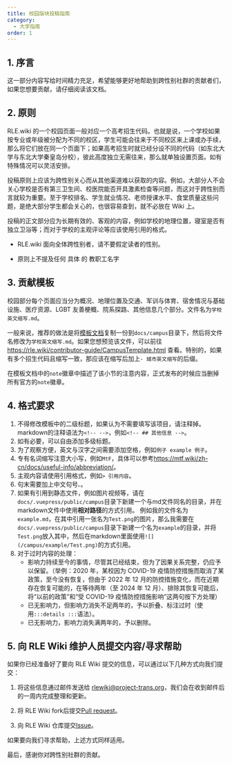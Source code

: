 ```yaml
---
title: 校园版块投稿指南
category:
  - 大学指南
order: 1
---
```


## 1. 序言

这一部分内容写给时间精力充足，希望能够更好地帮助到跨性别社群的贡献者们，如果您想要贡献，请仔细阅读该文档。

## 2. 原则

RLE.wiki 的一个校园页面一般对应一个高考招生代码。也就是说，一个学校如果按专业或年级被分配为不同的校区，学生可能会往来于不同校区来上课或办手续，那么将它们放在同一个页面下；如果高考招生时就已经分设不同的代码（如东北大学与东北大学秦皇岛分校），彼此高度独立无需往来，那么就单独设置页面。如有特殊情况可以灵活安排。

投稿原则上应该为跨性别关心而从其他渠道难以获取的内容。例如，大部分人不会关心学校是否有第三卫生间、校医院能否开具激素检查等问题，而这对于跨性别而言就较为重要。至于学校排名、学生就业情况、老师授课水平、食堂质量这些问题，是绝大部分学生都会关心的，也很容易查到，就不必放在 Wiki 上。

投稿的正文部分应为长期有效的、客观的内容，例如学校的地理位置，寝室是否有独立卫浴等；而对于学校的主观评论等应该使用引用的格式。

- RLE.wiki 面向全体跨性别者，请不要假定读者的性别。

- 原则上不提及任何 具体 的 教职工名字

## 3. 贡献模板

校园部分每个页面应当分为概况、地理位置及交通、军训与体育、宿舍情况与基础设施、医疗资源、LGBT 友善梗概、院系探路、其他信息几个部分。文件名为`学校英文缩写.md`。

一般来说，推荐的做法是将[模板文档](https://github.com/project-trans/RLE-wiki/blob/main/docs/contributor-guide/CampusTemplate.md)复制一份到`docs/campus`目录下，然后将文件名修改为`学校英文缩写.md`。如果您想预览该文件，可以前往 <https://rle.wiki/contributor-guide/CampusTemplate.html> 查看。特别的，如果有多个招生代码且缩写一致，那应该在缩写后加上`- 城市英文缩写`的后缀。

在模板文档中的`note`徽章中描述了该小节的注意内容，正式发布的时候应当删掉所有官方的`note`徽章。

## 4. 格式要求

1. 不得修改模板中的二级标题，如果认为不需要填写该项目，请注释掉。markdown的注释语法为`<!-- -->`，例如`<!-- ## 其他信息 -->`。
2. 如有必要，可以自由添加多级标题。
3. 为了观察方便，英文与汉字之间需要添加空格，例如`例子 example 例子`。
4. 专有名词缩写注意大小写，例如`MtF`，具体可以参考<https://mtf.wiki/zh-cn/docs/useful-info/abbreviation/>。
5. 主观内容请使用引用格式，例如`> 引用内容`。
6. 句末需要加上中文句号`。`。
7. 如果有引用到静态文件，例如图片视频等，请在`docs/.vuepress/public/campus`目录下新建一个与md文件同名的目录，并在markdown文件中使用**相对路径**的方式引用。
例如我的文件名为`example.md`，在其中引用一张名为`Test.png`的图片，那么我需要在`docs/.vuepress/public/campus`目录下新建一个名为`example`的目录，并将`Test.png`放入其中，然后在markdown里面使用`![](/campus/example/Test.png)`的方式引用。
8. 对于过时内容的处理：
   - 影响力持续至今的事情，尽管其已经结束，但为了因果关系完整，仍应予以保留。（举例：2020 年，某校因为 COVID-19 疫情防控措施而取消了某政策，至今没有恢复，但由于 2022 年 12 月的防控措施变化，而在近期存在恢复可能的，在等待两年（至 2024 年 12 月）、排除其恢复可能后，将“以前的政策”和“受 COVID-19 疫情防控措施影响”这两句按下方处理）
   - 已无影响力，但影响力消失不足两年的，予以折叠、标注过时（使用`:::details :::`语法）。
   - 已无影响力，影响力消失满两年的，予以删除。

## 5. 向 RLE Wiki 维护人员提交内容/寻求帮助

如果你已经准备好了要向 RLE Wiki 提交的信息，可以通过以下几种方式向我们提交：

1. 将这些信息通过邮件发送给 <rlewiki@project-trans.org>，我们会在收到邮件后的一周内完成整理和更新。

2. 将 RLE Wiki fork后提交[Pull request](https://github.com/project-trans/RLE-wiki)。

3. 向 RLE Wiki 仓库提交[Issue](https://github.com/project-trans/RLE-wiki/issues)。

如果要向我们寻求帮助，上述方式同样适用。

最后，感谢你对跨性别社群的贡献。
